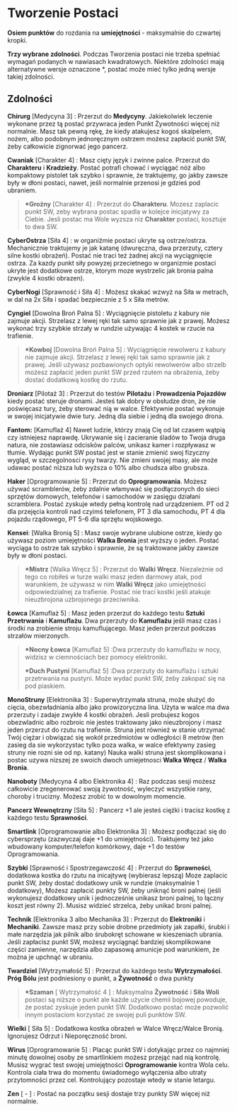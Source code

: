 
<h1>Tworzenie Postaci</h1>

**Osiem punktów** do rozdania na **umiejętności** - maksymalnie do czwartej kropki.

**Trzy wybrane zdolności**. Podczas Tworzenia postaci nie trzeba spełniać wymagań podanych w nawiasach kwadratowych. Niektóre zdolności mają alternatywne wersje oznaczone *, postać może mieć tylko jedną wersje takiej zdolności.

<h2>Zdolności</h2>

**Chirurg** [Medycyna 3] : Przerzut do **Medycyny**. Jakiekolwiek leczenie wykonane przez tą postać przywraca jeden Punkt Żywotności więcej niż normalnie. Masz tak pewną rękę, że kiedy atakujesz kogoś skalpelem, nożem, albo podobnym jednoręcznym ostrzem możesz zapłacić punkt SW, żeby całkowicie zignorwać jego pancerz.

**Cwaniak** [Charakter 4] : Masz cięty język i zwinne palce. Przerzut do **Charakteru** i **Kradzieży**. Postać potrafi chować i wyciągać nóż albo kompaktowy pistolet tak szybko i sprawnie, że traktujemy, go jakby zawsze były w dłoni postaci, nawet, jeśli normalnie przenosi je gdzieś pod ubraniem. 
>
>**\*Groźny** [Charakter 4] : Przerzut do **Charakteru**. Mozesz zaplacic punkt SW, zeby wybrana postac spadla w kolejce inicjatywy za Ciebie. Jesli postac ma Wole wyzsza niz **Charakter** postaci, kosztuje to dwa SW.
>
**CyberOstrza** [Siła 4] : w organiźmie postaci ukryte są ostrze/ostrza. Mechanicznie traktujemy je jak katanę (dwuręczna, dwa przerzuty, cztery silne kostki obrażeń). Postać nie traci też żadnej akcji na wyciągnięcie ostrza. Za kazdy punkt siły powyzej przecietnego w organizmie postaci ukryte jest dodatkowe ostrze, ktorym moze wystrzelic jak bronia palna (zwykle 4 kostki obrazen).

**CyberNogi** [Sprawność i Siła 4] : Możesz skakać wzwyż na Siła w metrach, w dal na 2x Siła i spadać bezpiecznie z 5 x Siła metrów.

 **Cyngiel** [Dowolna Broń Palna 5] : Wyciągnięcie pistoletu z kabury nie zajmuje akcji. Strzelasz z lewej ręki tak samo sprawnie jak z prawej. Możesz wykonać trzy szybkie strzały w rundzie używając 4 kostek w rzucie na trafienie.
>
>**\*Kowboj** [Dowolna Broń Palna 5] : Wyciągnięcie rewolweru z kabury nie zajmuje akcji. Strzelasz z lewej ręki tak samo sprawnie jak z prawej. Jeśli używasz pozbawionych optyki rewolwerów albo strzelb możesz zapłacić jeden punkt SW przed rzutem na obrażenia, żeby dostać dodatkową kostkę do rzutu.
>
 **Droniarz** [Pilotaż 3] : Przerzut do testów **Pilotażu** i **Prowadzenia Pojazdów** kiedy postać steruje dronami. Jesteś tak dobry w obsłudze dron, że nie poświęcasz tury, żeby sterować nią w walce. Efektywnie postać wykonuje w swojej inicjatywie dwie tury. Jedną dla siebie i jedną dla swojego drona.

**Fantom:** [Kamuflaż 4] Nawet ludzie, którzy znają Cię od lat czasem wątpią czy istniejesz naprawdę. Ukrywanie się i zacieranie śladów to Twoja druga natura, nie zostawiasz odcisków palców, unikasz kamer i rozpływasz w tłumie. Wydając punkt SW postać jest w stanie zmienić swoj fizyczny wygląd, w szczegolnosci rysy twarzy. Nie zmieni swojej masy, ale może udawac postać niższa lub wyższa o 10% albo chudsza albo grubsza.

**Haker** [Oprogramowanie 5] : Przerzut do **Oprogramowania**. Możesz używać scramblerów, żeby zdalnie włamywać się podłączonych do sieci sprzętów domowych, telefonów i samochodów w zasięgu działani scramblera. Postać zyskuje wtedy pełną kontrolę nad urządzeniem. PT od 2 dla przejęcia kontroli nad czyimś telefonem, PT 3 dla samochodu, PT 4 dla pojazdu rządowego, PT 5-6 dla sprzętu wojskowego.

**Kensei**: [Walka Bronią 5] : Masz swoje wybrane ulubione ostrze, kiedy go używasz poziom umiejętności **Walka Bronia** jest wyższy o jeden. Postać wyciąga to ostrze tak szybko i sprawnie, że są traktowane jakby zawsze były w dłoni postaci.
>
>**\*Mistrz** [Walka Wręcz 5] : Przerzut do **Walki Wręcz**. Niezależnie od tego co robiłeś w turze walki masz jeden darmowy atak, pod warunkiem, że używasz w nim **Walki Wręcz** jako umiejętności odpowiedzialnej za trafienie. Postać nie traci kostki jeśli atakuje nieuzbrojona uzbrojonego przeciwnika.
>
**Łowca** [Kamuflaż 5] : Masz jeden przerzut do każdego testu **Sztuki Przetrwania** i **Kamuflażu**. Dwa przerzuty do **Kamuflażu** jeśli masz czas i środki na zrobienie stroju kamuflującego. Masz jeden przerzut podczas strzałów mierzonych.
>
>**\*Nocny Łowca** [Kamuflaż 5] :Dwa przerzuty do kamuflażu w nocy, widzisz w ciemnościach bez pomocy elektroniki.
>
>**\*Duch Pustyni** [Kamuflaż 5] :Dwa przerzuty do kamuflażu i sztuki przetrwania na pustyni. Może wydać punkt SW, żeby zakopać się na pod piaskiem.
>
**MonoStruny** [Elektronika 3] : Superwytrzymała struna, może służyć do cięcia, obezwładniania albo jako prowizoryczna lina. Użyta w walce ma dwa przerzuty i zadaje zwykłe 4 kostki obrażeń. Jesli probujesz kogos obezwladnic albo rozbroic nie jestes traktowany jako nieuzbrojony i masz jeden przerzut do rzutu na trafienie. Struna jest również w stanie utrzymać Twój ciężar i obwiązać się wokół przedmiotów w odległości 8 metrów (ten zasieg da sie wykorzystac tylko poza walka, w walce efektywny zasieg struny nie rozni sie od np. katany) Nauka walki struna jest skomplikowana i postac uzywa nizszej ze swoich dwoch umiejetnosci **Walka Wręcz** / **Walka Bronia**.

**Nanoboty** [Medycyna 4 albo Elektronika 4] : Raz podczas sesji możesz całkowicie zregenerować swoją żywotność, wyleczyć wszystkie rany, choroby i trucizny. Możesz zrobić to w dowolnym momencie.

**Pancerz Wewnętrzny** [Siła 5] : Pancerz +1 ale jesteś ciężki i tracisz kostkę z każdego testu **Sprawności**. 

**Smartlink** [Oprogramowanie albo Elektronika 3] : Możesz podłączać się do cybersprzętu (zazwyczaj daje +1 do umiejętności). Traktujemy też jako wbudowany komputer/telefon komórkowy, daje +1 do testów Oprogramowania.

**Szybki** [Sprawność i Spostrzegawczość 4] : Przerzut do **Sprawności**, dodatkowa kostka do rzutu na inicajtywę (wybierasz lepszą) Moze zaplacic punkt SW, żeby dostać dodatkowy unik w rundzie (maksymalnie 1 dodatkowy), Możesz zapłacić punkty SW, żeby uniknąć broni palnej (jeśli wykonujesz dodatkowy unik i jednocześnie unikasz broni palnej, to łączny koszt jest równy 2). Musisz widzieć strzelca, żeby unikać broni palnej.

**Technik** [Elektronika 3 albo Mechanika 3] : Przerzut do **Elektroniki** i **Mechaniki**. Zawsze masz przy sobie drobne przedmioty jak zapałki, śrubki i małe narzędzia jak pilnik albo śrubokręt schowane w kieszeniach ubrania. Jeśli zapłacisz punkt SW, możesz wyciągnąć bardziej skomplikowane części zamienne, narzędzia albo zapasową amunicje pod warunkiem, że można je upchnąć w ubraniu.

**Twardziel** [Wytrzymałość 5] : Przerzut do każdego testu **Wytrzymałości**. **Próg Bólu** jest podniesiony o punkt, a **Żywotność** o dwa punkty
>
>**\*Szaman** [ Wytrzymałość 4 ] : Maksymalna **Żywotność** i **Siła Woli** postaci są niższe o punkt ale każde użycie chemii bojowej powoduje, że postać zyskuje jeden punkt SW. Dodatkowo postać może pozwolić innym postaciom korzystać ze swojej puli punktów SW.
>
**Wielki** [ Siła 5] : Dodatkowa kostka obrażeń w Walce Wręcz/Walce Bronią. Ignorujesz Odrzut i Nieporęczność broni. 

**Wirus**  [Oprogramowanie 5] : Placąc punkt SW i dotykając przez co najmniej minutę dowolnej osoby ze smartlinkiem możesz przejąć nad nią kontrolę. Musisz wygrać test swojej umiejętności **Oprogramowanie** kontra Wola celu. Kontrola ciała trwa do momentu świadomego wyłączenia albo utraty przytomności przez cel. Kontrolujący pozostaje wtedy w stanie letargu.

**Zen** [ - ] : Postać na początku sesji dostaje trzy punkty SW więcej niż normalnie.

